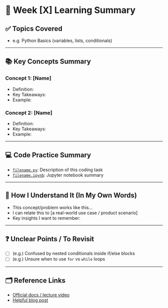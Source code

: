 # 📘 Week [X] Learning Summary

## ✅ Topics Covered
- e.g. Python Basics (variables, lists, conditionals)
---

## 📚 Key Concepts Summary

### Concept 1: [Name]
- Definition:
- Key Takeaways:
- Example:

### Concept 2: [Name]
- Definition:
- Key Takeaways:
- Example:

---

## 💻 Code Practice Summary

- [`filename.py`](./filename.py): Description of this coding task
- [`filename.ipynb`](./filename.ipynb): Jupyter notebook summary

---

## 🧠 How I Understand It (In My Own Words)

- This concept/problem works like this…
- I can relate this to [a real-world use case / product scenario]
- Key insights I want to remember:

---

## ❓ Unclear Points / To Revisit

- [ ] (e.g.) Confused by nested conditionals inside if/else blocks
- [ ] (e.g.) Unsure when to use `for` vs `while` loops

---

## 🗂 Reference Links

- [Official docs / lecture video]()
- [Helpful blog post]()